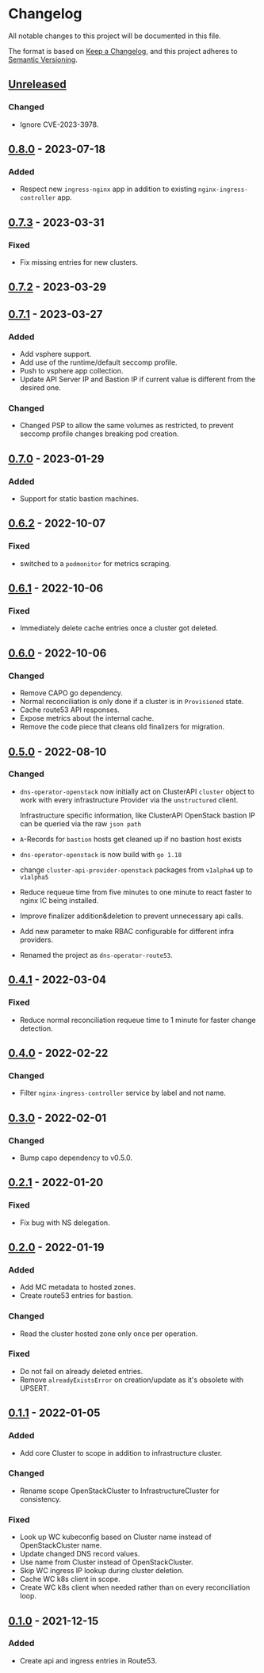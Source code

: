 # Changelog

All notable changes to this project will be documented in this file.

The format is based on [Keep a Changelog](https://keepachangelog.com/en/1.0.0/),
and this project adheres to [Semantic Versioning](https://semver.org/spec/v2.0.0.html).

## [Unreleased]

### Changed

- Ignore CVE-2023-3978.

## [0.8.0] - 2023-07-18

### Added

- Respect new `ingress-nginx` app in addition to existing `nginx-ingress-controller` app.

## [0.7.3] - 2023-03-31

### Fixed

- Fix missing entries for new clusters.

## [0.7.2] - 2023-03-29

## [0.7.1] - 2023-03-27

### Added

- Add vsphere support.
- Add use of the runtime/default seccomp profile.
- Push to vsphere app collection.
- Update API Server IP and Bastion IP if current value is different from the desired one.

### Changed

- Changed PSP to allow the same volumes as restricted, to prevent seccomp profile changes breaking pod creation.

## [0.7.0] - 2023-01-29

### Added

- Support for static bastion machines.

## [0.6.2] - 2022-10-07

### Fixed

- switched to a `podmonitor` for metrics scraping.

## [0.6.1] - 2022-10-06

### Fixed

- Immediately delete cache entries once a cluster got deleted.

## [0.6.0] - 2022-10-06

### Changed

- Remove CAPO go dependency.
- Normal reconciliation is only done if a cluster is in `Provisioned` state.
- Cache route53 API responses.
- Expose metrics about the internal cache.
- Remove the code piece that cleans old finalizers for migration.

## [0.5.0] - 2022-08-10

### Changed

- `dns-operator-openstack` now initially act on ClusterAPI `cluster` object to work with every
  infrastructure Provider via the `unstructured` client.

  Infrastructure specific information, like ClusterAPI OpenStack bastion IP can be queried via the
  raw `json path`
- `A`-Records for `bastion` hosts get cleaned up if no bastion host exists
- `dns-operator-openstack` is now build with `go 1.18`
- change `cluster-api-provider-openstack` packages from `v1alpha4` up to `v1alpha5` 
- Reduce requeue time from five minutes to one minute to react faster to nginx IC being installed.
- Improve finalizer addition&deletion to prevent unnecessary api calls.
- Add new parameter to make RBAC configurable for different infra providers.
- Renamed the project as `dns-operator-route53`.

## [0.4.1] - 2022-03-04

### Fixed

- Reduce normal reconciliation requeue time to 1 minute for faster change detection.

## [0.4.0] - 2022-02-22

### Changed

- Filter `nginx-ingress-controller` service by label and not name.

## [0.3.0] - 2022-02-01

### Changed

- Bump capo dependency to v0.5.0.

## [0.2.1] - 2022-01-20

### Fixed

- Fix bug with NS delegation.

## [0.2.0] - 2022-01-19

### Added

- Add MC metadata to hosted zones.
- Create route53 entries for bastion.

### Changed

- Read the cluster hosted zone only once per operation.

### Fixed

- Do not fail on already deleted entries.
- Remove `alreadyExistsError` on creation/update as it's obsolete with UPSERT.

## [0.1.1] - 2022-01-05

### Added

- Add core Cluster to scope in addition to infrastructure cluster.

### Changed

- Rename scope OpenStackCluster to InfrastructureCluster for consistency.

### Fixed

- Look up WC kubeconfig based on Cluster name instead of OpenStackCluster name.
- Update changed DNS record values.
- Use name from Cluster instead of OpenStackCluster.
- Skip WC ingress IP lookup during cluster deletion.
- Cache WC k8s client in scope.
- Create WC k8s client when needed rather than on every reconciliation loop.

## [0.1.0] - 2021-12-15

### Added

- Create api and ingress entries in Route53.

[Unreleased]: https://github.com/giantswarm/dns-operator-route53/compare/v0.8.0...HEAD
[0.8.0]: https://github.com/giantswarm/dns-operator-route53/compare/v0.7.3...v0.8.0
[0.7.3]: https://github.com/giantswarm/dns-operator-route53/compare/v0.7.2...v0.7.3
[0.7.2]: https://github.com/giantswarm/dns-operator-route53/compare/v0.7.1...v0.7.2
[0.7.1]: https://github.com/giantswarm/dns-operator-route53/compare/v0.7.0...v0.7.1
[0.7.0]: https://github.com/giantswarm/dns-operator-route53/compare/v0.6.2...v0.7.0
[0.6.2]: https://github.com/giantswarm/dns-operator-route53/compare/v0.6.1...v0.6.2
[0.6.1]: https://github.com/giantswarm/dns-operator-route53/compare/v0.6.0...v0.6.1
[0.6.0]: https://github.com/giantswarm/dns-operator-route53/compare/v0.5.0...v0.6.0
[0.5.0]: https://github.com/giantswarm/dns-operator-route53/compare/v0.4.1...v0.5.0
[0.4.1]: https://github.com/giantswarm/dns-operator-openstack/compare/v0.4.0...v0.4.1
[0.4.0]: https://github.com/giantswarm/dns-operator-openstack/compare/v0.3.0...v0.4.0
[0.3.0]: https://github.com/giantswarm/dns-operator-openstack/compare/v0.2.1...v0.3.0
[0.2.1]: https://github.com/giantswarm/dns-operator-openstack/compare/v0.2.0...v0.2.1
[0.2.0]: https://github.com/giantswarm/dns-operator-openstack/compare/v0.1.1...v0.2.0
[0.1.1]: https://github.com/giantswarm/dns-operator-openstack/compare/v0.1.0...v0.1.1
[0.1.0]: https://github.com/giantswarm/dns-operator-openstack/releases/tag/v0.1.0
